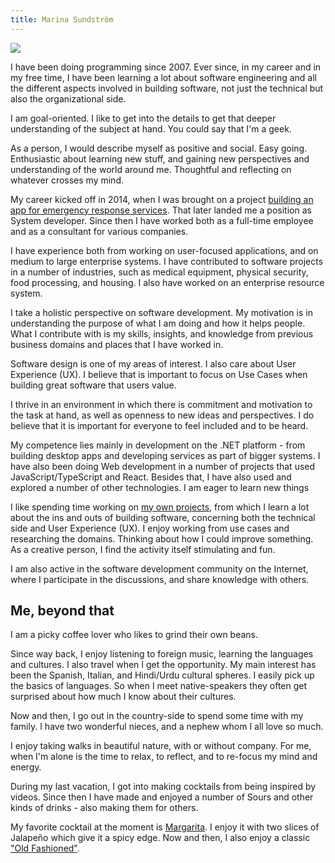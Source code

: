 ```yaml
---
title: Marina Sundström
---
```


<a href="/images/profile.jpeg">
<img class="rounded-circle right" src="/images/profile.jpeg" /></a>

I have been doing programming since 2007. Ever since, in my career and in my free time, I have been learning a lot about software engineering and all the different aspects involved in building software, not just the technical but also the organizational side.

I am goal-oriented. I like to get into the details to get that deeper understanding of the subject at hand. You could say that I'm a geek.

As a person, I would describe myself as positive and social. Easy going. Enthusiastic about learning new stuff, and gaining new perspectives and understanding of the world around me. Thoughtful and reflecting on whatever crosses my mind. 

My career kicked off in 2014, when I was brought on a project [building an app for emergency response services](/blog/building-software-for-emergency-response). That later landed me a position as System developer. Since then I have worked both as a full-time employee and as a consultant for various companies.

I have experience both from working on user-focused applications, and on medium to large enterprise systems. I have contributed to software projects in a number of industries, such as medical equipment, physical security, food processing, and housing. I also have worked on an enterprise resource system. 

I take a holistic perspective on software development. My motivation is in understanding the purpose of what I am doing and how it helps people. What I contribute with is my skills, insights, and knowledge from previous business domains and places that I have worked in.

Software design is one of my areas of interest. I also care about User Experience (UX). I believe that is important to focus on Use Cases when building great software that users value.

I thrive in an environment in which there is commitment and motivation to the task at hand, as well as openness to new ideas and perspectives. I do believe that it is important for everyone to feel included and to be heard.

My competence lies mainly in development on the .NET platform - from building desktop apps and developing services as part of bigger systems. I have also been doing Web development in a number of projects that used JavaScript/TypeScript and React. Besides that, I have also used and explored a number of other technologies. I am eager to learn new things

I like spending time working on [my own projects](/portfolio), from which I learn a lot about the ins and outs of building software, concerning both the technical side and User Experience (UX). I enjoy working from use cases and researching the domains. Thinking about how I could improve something. As a creative person, I find the activity itself stimulating and fun. 

I am also active in the software development community on the Internet, where I participate in the discussions, and share knowledge with others.

## Me, beyond that

I am a picky coffee lover who likes to grind their own beans.

Since way back, I enjoy listening to foreign music, learning the languages and cultures. I also travel when I get the opportunity. My main interest has been the Spanish, Italian, and Hindi/Urdu cultural spheres. I easily pick up the basics of languages. So when I meet native-speakers they often get surprised about how much I know about their cultures.

Now and then, I go out in the country-side to spend some time with my family. I have two wonderful nieces, and a nephew whom I all love so much.

I enjoy taking walks in beautiful nature, with or without company. For me, when I'm alone is the time to relax, to reflect, and to re-focus my mind and energy. 

During my last vacation, I got into making cocktails from being inspired by videos. Since then I have made and enjoyed a number of Sours and other kinds of drinks - also making them for others. 

My favorite cocktail at the moment is [Margarita](https://en.wikipedia.org/wiki/Margarita). I enjoy it with two slices of Jalapeño which give it a spicy edge. Now and then, I also enjoy a classic ["Old Fashioned"](https://en.wikipedia.org/wiki/Old_fashioned_(cocktail)).